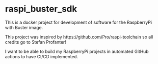 # raspi_buster_sdk
This is a docker project for development of software for the RaspberryPi with Buster image.

This project was inspired by https://github.com/Pro/raspi-toolchain so all credits go to Stefan Profanter!

I want to be able to build my RaspberryPi projects in automated GitHub actions to have CI/CD implemented.

